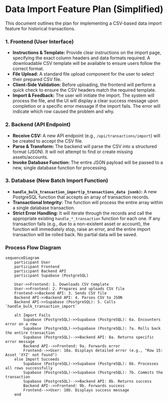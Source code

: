 # Data Import Feature Plan (Simplified)

This document outlines the plan for implementing a CSV-based data import feature for historical transactions.

### 1. Frontend (User Interface)

*   **Instructions & Template:** Provide clear instructions on the import page, specifying the exact column headers and data formats required. A downloadable CSV template will be available to ensure users follow the correct format.
*   **File Upload:** A standard file upload component for the user to select their prepared CSV file.
*   **Client-Side Validation:** Before uploading, the frontend will perform a quick check to ensure the CSV headers match the required template.
*   **Import & Feedback:** The user will initiate the import. The system will process the file, and the UI will display a clear success message upon completion or a specific error message if the import fails. The error will indicate which row caused the problem and why.

### 2. Backend (API Endpoint)

*   **Receive CSV:** A new API endpoint (e.g., `/api/transactions/import`) will be created to accept the CSV file.
*   **Parse & Transform:** The backend will parse the CSV into a structured format (JSON). It will not attempt to find or create missing assets/accounts.
*   **Invoke Database Function:** The entire JSON payload will be passed to a new, single database function for processing.

### 3. Database (New Batch Import Function)

*   **`handle_bulk_transaction_import(p_transactions_data jsonb)`:** A new PostgreSQL function that accepts an array of transaction records.
*   **Transactional Integrity:** The function will process the entire array within a single database transaction.
*   **Strict Error Handling:** It will iterate through the records and call the appropriate existing `handle_*_transaction` function for each one. If any transaction fails (e.g., due to a non-existent asset or account), the function will immediately stop, raise an error, and the entire import transaction will be rolled back. No partial data will be saved.

### Process Flow Diagram

```mermaid
sequenceDiagram
    participant User
    participant Frontend
    participant Backend API
    participant Supabase (PostgreSQL)

    User->>Frontend: 1. Downloads CSV template
    User->>Frontend: 2. Prepares and uploads CSV file
    Frontend->>Backend API: 3. Sends CSV file
    Backend API->>Backend API: 4. Parses CSV to JSON
    Backend API->>Supabase (PostgreSQL): 5. Calls `handle_bulk_transaction_import`
    
    alt Import Fails
        Supabase (PostgreSQL)->>Supabase (PostgreSQL): 6a. Encounters error on a row
        Supabase (PostgreSQL)->>Supabase (PostgreSQL): 7a. Rolls back the entire transaction
        Supabase (PostgreSQL)-->>Backend API: 8a. Returns specific error message
        Backend API-->>Frontend: 9a. Forwards error
        Frontend-->>User: 10a. Displays detailed error (e.g., "Row 15: Asset 'XYZ' not found")
    else Import Succeeds
        Supabase (PostgreSQL)->>Supabase (PostgreSQL): 6b. Processes all rows successfully
        Supabase (PostgreSQL)->>Supabase (PostgreSQL): 7b. Commits the transaction
        Supabase (PostgreSQL)-->>Backend API: 8b. Returns success
        Backend API-->>Frontend: 9b. Forwards success
        Frontend-->>User: 10b. Displays success message
    end